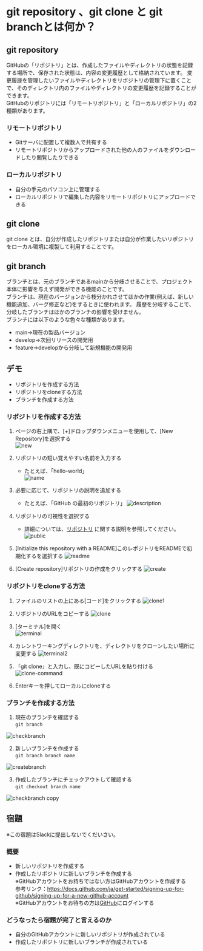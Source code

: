 # git repository 、git clone と git branchとは何か？
## git repository
GitHubの「リポジトリ」とは、作成したファイルやディレクトリの状態を記録する場所で、保存された状態は、内容の変更履歴として格納されています。
変更履歴を管理したいファイルやディレクトリをリポジトリの管理下に置くことで、そのディレクトリ内のファイルやディレクトリの変更履歴を記録することができます。  
GitHubのリポジトリには「リモートリポジトリ」と「ローカルリポジトリ」の2種類があります。  
### リモートリポジトリ 
* Gitサーバに配置して複数人で共有する
* リモートリポジトリからアップロードされた他の人のファイルをダウンロードしたり閲覧したりできる
### ローカルリポジトリ 
* 自分の手元のパソコン上に管理する
* ローカルリポジトリで編集した内容をリモートリポジトリにアップロードできる  

## git clone
git clone とは、自分が作成したリポジトリまたは自分が作業したいリポジトリをローカル環境に複製して利用することです。 

## git branch
ブランチとは、元のブランチであるmainから分岐させることで、プロジェクト本体に影響を与えず開発ができる機能のことです。  
ブランチは、現在のバージョンから枝分かれさせてほかの作業(例えば、新しい機能追加、バーグ修正など)をするときに使われます。
履歴を分岐することで、分岐したブランチはほかのブランチの影響を受けません。  
ブランチには以下のような色々な種類があります。  
* main→現在の製品バージョン  
* develop→次回リリースの開発用  
* feature→developから分岐して新規機能の開発用

## デモ
* リポジトリを作成する方法
* リポジトリをcloneする方法
* ブランチを作成する方法

### リポジトリを作成する方法
1. ページの右上隅で、[+]ドロップダウンメニューを使用して、[New Repository]を選択する  
![new](https://user-images.githubusercontent.com/28291036/207232153-1d21981a-9b93-4b68-b089-58c632aec1b3.png)

2. リポジトリの短い覚えやすい名前を入力する
    * たとえば、「hello-world」  
![name](https://user-images.githubusercontent.com/28291036/207234940-2efa0e68-9a3a-410e-9d44-4344c2207e8d.png)

3. 必要に応じて、リポジトリの説明を追加する
    * たとえば、「GitHub の最初のリポジトリ」
![description](https://user-images.githubusercontent.com/28291036/207234971-83a39273-da1e-4a10-b4ff-129052c084e1.png)

4. リポジトリの可視性を選択する
    * 詳細については、[リポジトリ](https://docs.github.com/ja/repositories/creating-and-managing-repositories/about-repositories#about-repository-visibility)
に関する説明を参照してください。
![public](https://user-images.githubusercontent.com/28291036/207235004-86c11248-5204-4792-af63-992fc6962170.png)

5. [Initialize this repository with a README]このレポジトリをREADMEで初期化するを選択する
![readme](https://user-images.githubusercontent.com/28291036/207235025-34cb8fe1-d618-4435-8c3d-fc5c98e13e7c.png)

6. [Create repository]リポジトリの作成をクリックする
![create](https://user-images.githubusercontent.com/28291036/207235073-20157e40-bb3d-4888-b178-a8cab0cedf06.png)


### リポジトリをcloneする方法
1. ファイルのリストの上にある[コード]をクリックする
![clone1](https://user-images.githubusercontent.com/28291036/207232484-724ea8f7-5725-4add-9b3e-fb58b8ff227c.png)

2. リポジトリのURLをコピーする
![clone](https://user-images.githubusercontent.com/28291036/207232387-156f5a60-7c15-47d8-84b9-c3c398d33427.png)

3. [ターミナル]を開く  
![terminal](https://user-images.githubusercontent.com/28291036/207232494-54d03baf-39ce-4073-95e1-dec67dc02399.png)

4. カレントワーキングディレクトリを、ディレクトリをクローンしたい場所に変更する
![terminal2](https://user-images.githubusercontent.com/28291036/207232509-04af64e1-550c-4b3a-b1f7-d0aebff076ed.png)

5. 「git clone」と入力し、既にコピーしたURLを貼り付ける  
![clone-command](https://user-images.githubusercontent.com/28291036/207232534-c2d2c688-7b38-4a10-a5f8-479f98f4adb6.png)

6. Enterキーを押してローカルにcloneする

### ブランチを作成する方法
1. 現在のブランチを確認する  
    `git branch`  
    
![checkbranch](https://user-images.githubusercontent.com/28291036/207232565-f7bb2910-7c6a-4c9c-b6ad-318d949ecbeb.png)

2. 新しいブランチを作成する  
    `git branch branch name`  
    
![createbranch](https://user-images.githubusercontent.com/28291036/207232594-9f786db5-5eff-43cc-954c-23cdb999de64.png)

3. 作成したブランチにチェックアウトして確認する  
    `git checkout branch name`  
    
![checkbranch copy](https://user-images.githubusercontent.com/28291036/207232608-0e4edf5b-7b82-433c-ac63-05f5eef7f32d.png)

 
## 宿題
※この宿題はSlackに提出しないでくだいさい。

### 概要
* 新しいリポジトリを作成する
* 作成したリポジトリに新しいブランチを作成する  
※GitHubアカウントをお持ちではない方はGitHubアカウントを作成する  
参考リンク：https://docs.github.com/ja/get-started/signing-up-for-github/signing-up-for-a-new-github-account  
※GitHubアカウントをお待ちの方は[GitHub](https://github.com/)にログインする  

### どうなったら宿題が完了と言えるのか
* 自分のGitHubアカウントに新しいリポジトリが作成されている
* 作成したリポジトリに新しいブランチが作成されている
